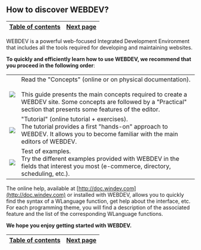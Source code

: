 
## How to discover WEBDEV?
			

| [Table of contents](../Concepts_WB/1410087102.md) | [Next page](../Concepts_WB/1410087101.md) |
| --- | --- |



<a name="NOTE1"></a>
<a name="NOTE1_1"></a>
WEBDEV is a powerful web-focused Integrated Development Environment that includes all the tools required for developing and maintaining websites. 

**To quickly and efficiently learn how to use WEBDEV, we recommend that you proceed in the following order**:


|   |   |
| --- | --- |
| ![](https://doc.pcsoft.fr/en-US/images/image.awp?langid=3&name=CERCLE1.gif)<br> | Read the "Concepts" (online or on physical documentation).<br> <br>This guide presents the main concepts required to create a WEBDEV site. Some concepts are followed by a "Practical" section that presents some features of the editor. |
| ![](https://doc.pcsoft.fr/en-US/images/image.awp?langid=3&name=CERCLE2.gif)<br> | "Tutorial" (online tutorial + exercises).<br>The tutorial provides a first "hands-on" approach to WEBDEV. It allows you to become familiar with the main editors of WEBDEV. |
| ![](https://doc.pcsoft.fr/en-US/images/image.awp?langid=3&name=CERCLE3.gif)<br> | Test of examples.<br>Try the different examples provided with WEBDEV in the fields that interest you most (e-commerce, directory, scheduling, etc.). |


The online help, available at [http://doc.windev.com](http://doc.windev.com) or installed with WEBDEV, allows you to quickly find the syntax of a WLanguage function, get help about the interface, etc. For each programming theme, you will find a description of the associated feature and the list of the corresponding WLanguage functions.



**We hope you enjoy getting started with WEBDEV.**

| [Table of contents](../Concepts_WB/1410087102.md) | [Next page](../Concepts_WB/1410087101.md) |
| --- | --- |




